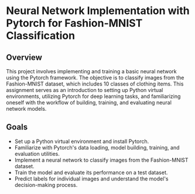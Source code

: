 # Neural Network Implementation with Pytorch for Fashion-MNIST Classification

## Overview

This project involves implementing and training a basic neural network using the Pytorch framework. The objective is to classify images from the Fashion-MNIST dataset, which includes 10 classes of clothing items. This assignment serves as an introduction to setting up Python virtual environments, utilizing Pytorch for deep learning tasks, and familiarizing oneself with the workflow of building, training, and evaluating neural network models.

## Goals

- Set up a Python virtual environment and install Pytorch.
- Familiarize with Pytorch's data loading, model building, training, and evaluation utilities.
- Implement a neural network to classify images from the Fashion-MNIST dataset.
- Train the model and evaluate its performance on a test dataset.
- Predict labels for individual images and understand the model's decision-making process.
